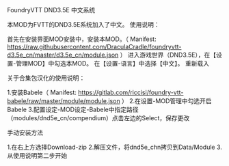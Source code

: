 FoundryVTT DND3.5E 中文系统

本MOD为FVTT的DND3.5E系统加入了中文。
使用说明：

首先在安装界面MOD安装中，安装本MOD。（ Manifest: https://raw.githubusercontent.com/DraculaCradle/foundryvtt-d3.5e_cn/master/d3.5e_cn/module.json ）
进入游戏世界（DND3.5E），在【设置-管理MOD】中勾选本MOD。
在【设置-语言】中选择【中文】。
重新载入

关于合集包汉化的使用说明：

1.安装Babele（ Manifest: https://gitlab.com/riccisi/foundry-vtt-babele/raw/master/module/module.json ）
2.在设置-MOD管理中勾选开启Babele
3.配置设定-MOD设定-Babele中指定路径（modules/dnd5e_cn/compendium）点击左边的Select，保存更改

手动安装方法

1.在右上方选择Download-zip
2.解压文件，将dnd5e_chn拷贝到Data/Module
3.从使用说明第二步开始
